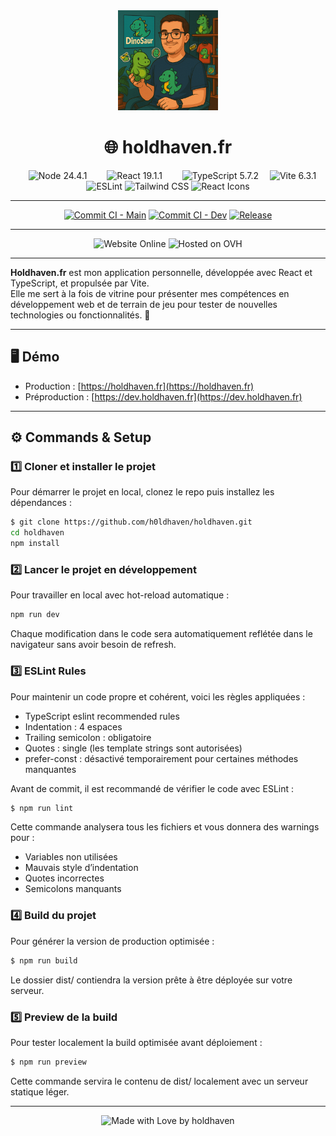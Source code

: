 <div align="center">
    <img src="./public/images/png/profil.png" style="width: 10rem" alt="website logo">
    <h1>🌐 holdhaven.fr</h1>
</div>

<div align="center">
    <img style="margin: 0 1em" src="https://img.shields.io/badge/node-24.4.1-5FA04E?logo=nodedotjs&style=for-the-badge" alt="Node 24.4.1">
    <img style="margin: 0 1em" src="https://img.shields.io/badge/react-19.1.1-61DAFB?logo=react&style=for-the-badge" alt="React 19.1.1">
    <img style="margin: 0 1em" src="https://img.shields.io/badge/typescript-5.7.2-3178C6?logo=typescript&style=for-the-badge&logoColor=white" alt="TypeScript 5.7.2">
    <img src="https://img.shields.io/badge/vite-6.3.1-646CFF?style=for-the-badge&logo=vite&logoColor=white" alt="Vite 6.3.1"/>
    <img src="https://img.shields.io/badge/eslint-9.22.0-4B32C3?style=for-the-badge&logo=eslint&logoColor=white" alt="ESLint"/>
    <img src="https://img.shields.io/badge/tailwindcss-4.1.4-38B2AC?style=for-the-badge&logo=tailwindcss&logoColor=white" alt="Tailwind CSS"/>
    <img src="https://img.shields.io/badge/react_icons-5.5.0-61DAFB?style=for-the-badge&logo=react&logoColor=white" alt="React Icons"/>
</div>

---

<div align="center">

  [![Commit CI - Main](https://img.shields.io/github/actions/workflow/status/h0ldhaven/holdhaven/commit-ci.yml?branch=main&style=for-the-badge&logo=github)](https://github.com/h0ldhaven/holdhaven/actions)
  [![Commit CI - Dev](https://img.shields.io/github/actions/workflow/status/h0ldhaven/holdhaven/commit-ci.yml?branch=dev&style=for-the-badge&logo=github)](https://github.com/h0ldhaven/holdhaven/actions)
  [![Release](https://img.shields.io/github/v/release/h0ldhaven/holdhaven?style=for-the-badge&logo=github)](https://github.com/h0ldhaven/holdhaven/releases)

</div>

---

<div align="center">
    <img src="https://img.shields.io/badge/website-online-brightgreen?style=for-the-badge&logo=googlechrome&logoColor=white" alt="Website Online"/>
    <img src="https://img.shields.io/badge/hosted%20on-OVH-123F6D?style=for-the-badge&logo=ovh&logoColor=white" alt="Hosted on OVH"/>
</div>

---

**Holdhaven.fr** est mon application personnelle, développée avec React et TypeScript, et propulsée par Vite.  
Elle me sert à la fois de vitrine pour présenter mes compétences en développement web et de terrain de jeu pour tester de nouvelles technologies ou fonctionnalités. 🚀


---

## 🖥️ Démo

- Production : [https://holdhaven.fr](https://holdhaven.fr)  
- Préproduction : [https://dev.holdhaven.fr](https://dev.holdhaven.fr)  

---

## ⚙️ Commands & Setup

### 1️⃣ Cloner et installer le projet
Pour démarrer le projet en local, clonez le repo puis installez les dépendances :
```sh
$ git clone https://github.com/h0ldhaven/holdhaven.git
cd holdhaven
npm install
```

### 2️⃣ Lancer le projet en développement
Pour travailler en local avec hot-reload automatique :
```sh
npm run dev
```
Chaque modification dans le code sera automatiquement reflétée dans le navigateur sans avoir besoin de refresh.

### 3️⃣ ESLint Rules
Pour maintenir un code propre et cohérent, voici les règles appliquées :
- TypeScript eslint recommended rules
- Indentation : 4 espaces
- Trailing semicolon : obligatoire
- Quotes : single (les template strings sont autorisées)
- prefer-const : désactivé temporairement pour certaines méthodes manquantes

Avant de commit, il est recommandé de vérifier le code avec ESLint :
```sh
$ npm run lint
```
Cette commande analysera tous les fichiers et vous donnera des warnings pour :
- Variables non utilisées
- Mauvais style d’indentation
- Quotes incorrectes
- Semicolons manquants

### 4️⃣ Build du projet
Pour générer la version de production optimisée :
```sh
$ npm run build
```
Le dossier dist/ contiendra la version prête à être déployée sur votre serveur.

### 5️⃣ Preview de la build
Pour tester localement la build optimisée avant déploiement :
```sh
$ npm run preview
```
Cette commande servira le contenu de dist/ localement avec un serveur statique léger.

---

<div align="center">
  <img src="https://img.shields.io/badge/Made with ❤️ by H0ldhaven-333?style=for-the-badge" alt="Made with Love by holdhaven">
</div>
